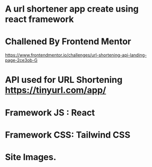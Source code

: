 # A url shortener app create using react framework
# Challened By Frontend Mentor 
https://www.frontendmentor.io/challenges/url-shortening-api-landing-page-2ce3ob-G

# API used for URL Shortening https://tinyurl.com/app/

# Framework JS : React
# Framework CSS: Tailwind CSS

# Site Images.


